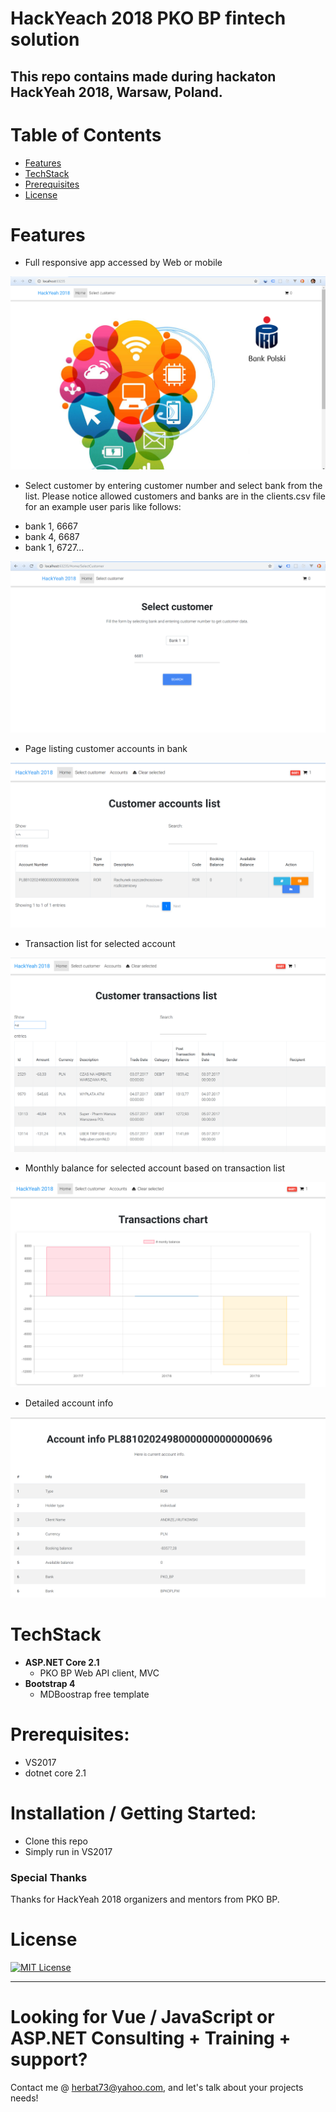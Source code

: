 # HackYeach 2018 PKO BP fintech solution 

This repo contains made during hackaton HackYeah 2018, Warsaw, Poland.
---

# Table of Contents

* [Features](#features)
* [TechStack](#techstack)
* [Prerequisites](#prerequisites)
* [License](#license)

# Features

* Full responsive app accessed by Web or mobile

![Full responsive app](/start.png)

* Select customer by entering customer number and select bank from the list. Please notice allowed customers and banks are in the clients.csv file for an example user paris like follows:
- bank 1, 6667
- bank 4, 6687
- bank 1, 6727...

![Select customer to check](/select.png)

* Page listing customer accounts in bank

![Customer accounts in selected bank list display](/customeraccounts.png)

* Transaction list for selected account

![Transaction list for selected accoun](/transactions.png)

* Monthly balance for selected account based on transaction list

![Manager role](/balancechart.png)

* Detailed account info

![Detailed account info](/accountinfo.png)

# TechStack

- **ASP.NET Core 2.1**
  - PKO BP Web API client, MVC
- **Bootstrap 4**
  - MDBoostrap free template

# Prerequisites:
 * VS2017
 * dotnet core 2.1

# Installation / Getting Started:
 * Clone this repo
 * Simply run in VS2017
 
### Special Thanks

Thanks for HackYeah 2018 organizers and mentors from PKO BP.

# License

[![MIT License](https://img.shields.io/badge/license-MIT-blue.svg?style=flat)](/LICENSE) 


----

# Looking for Vue / JavaScript or ASP.NET Consulting + Training + support?

Contact me @ <herbat73@yahoo.com>, and let's talk about your projects needs!
